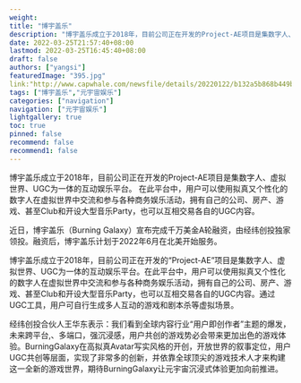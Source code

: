 ```yaml
---
weight: 
title: "博宇盖乐"
description: "博宇盖乐成立于2018年，目前公司正在开发的Project-AE项目是集数字人、虚拟世界、UGC为一体的互动娱乐平台。 在此平台中，用户可以使用拟真又个性化的数字人在虚拟世界中交流和参与各种商务娱乐活动，拥有自己的公司、房产、游戏、甚至Club和开设大型音乐Party，也可以互相交易各自的UGC内容。"
date: 2022-03-25T21:57:40+08:00
lastmod: 2022-03-25T16:45:40+08:00
draft: false
authors: ["yangsi"]
featuredImage: "395.jpg"
link:"http://www.capwhale.com/newsfile/details/20220122/b132a5b868b449b79f085f2681a72070.shtml"
tags: ["博宇盖乐","元宇宙娱乐"]
categories: ["navigation"]
navigation: ["元宇宙娱乐"]
lightgallery: true
toc: true
pinned: false
recommend: false
recommend1: false
---
```


博宇盖乐成立于2018年，目前公司正在开发的Project-AE项目是集数字人、虚拟世界、UGC为一体的互动娱乐平台。 在此平台中，用户可以使用拟真又个性化的数字人在虚拟世界中交流和参与各种商务娱乐活动，拥有自己的公司、房产、游戏、甚至Club和开设大型音乐Party，也可以互相交易各自的UGC内容。

近日，博宇盖乐（Burning Galaxy）宣布完成千万美金A轮融资，由经纬创投独家领投。融资后，博宇盖乐计划于2022年6月在北美开始服务。

博宇盖乐成立于2018年，目前公司正在开发的“Project-AE”项目是集数字人、虚拟世界、UGC为一体的互动娱乐平台。在此平台中，用户可以使用拟真又个性化的数字人在虚拟世界中交流和参与各种商务娱乐活动，拥有自己的公司、房产、游戏、甚至Club和开设大型音乐Party，也可以互相交易各自的UGC内容。通过UGC工具，用户可自行生成多人互动的游戏和剧本杀等虚拟场景。

经纬创投合伙人王华东表示：我们看到全球内容行业“用户即创作者”主题的爆发，未来跨平台,、多端口，强沉浸感，用户共创的游戏势必会带来更加出色的游戏体验。BurningGalaxy在高拟真Avatar写实风格的开创，开放世界的叙事定位，用户UGC共创等层面，实现了非常多的创新，并依靠全球顶尖的游戏技术人才来构建这一全新的游戏世界，期待BurningGalaxy让元宇宙沉浸式体验更加向前推进。